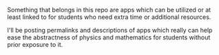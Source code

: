 Something that belongs in this repo are apps which can be utilized or at least linked to for students who need extra time or additional resources.

I'll be posting permalinks and descriptions of apps which really can help ease the abstractness of physics and mathematics for students without prior exposure to it.
